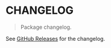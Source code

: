 # CHANGELOG

> Package changelog.

See [GitHub Releases](https://github.com/stdlib-js/blas-base-dnrm2/releases) for the changelog.